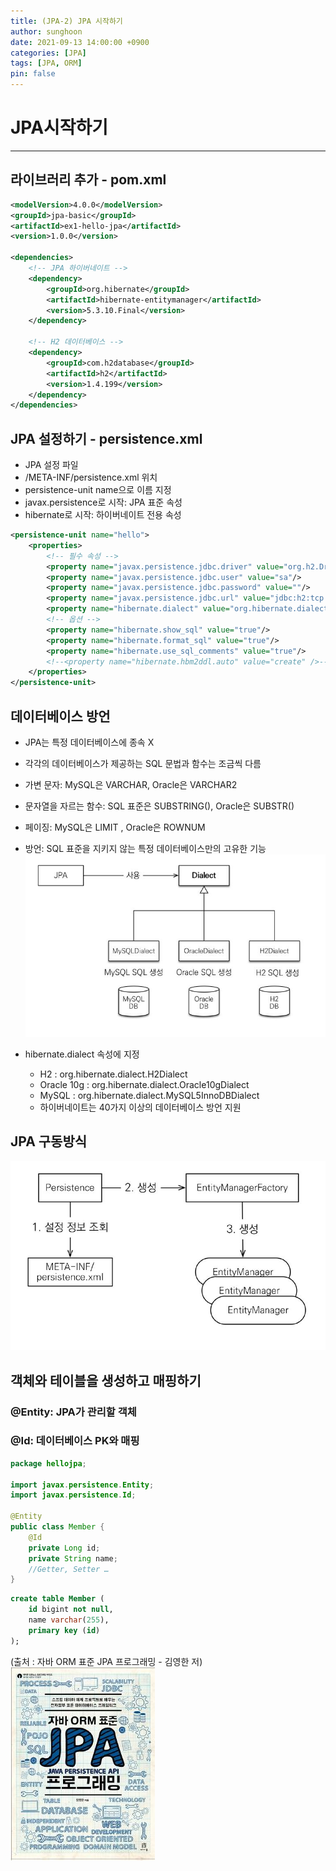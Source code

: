 ```yaml
---
title: (JPA-2) JPA 시작하기
author: sunghoon
date: 2021-09-13 14:00:00 +0900
categories: [JPA]
tags: [JPA, ORM]
pin: false
--- 
```


# JPA시작하기
---

## 라이브러리 추가 - pom.xml 

```xml  
<modelVersion>4.0.0</modelVersion>  
<groupId>jpa-basic</groupId>  
<artifactId>ex1-hello-jpa</artifactId>  
<version>1.0.0</version>  

<dependencies>  
	<!-- JPA 하이버네이트 -->  
	<dependency>  
		<groupId>org.hibernate</groupId>  
		<artifactId>hibernate-entitymanager</artifactId>  
		<version>5.3.10.Final</version>  
	</dependency>  

	<!-- H2 데이터베이스 -->
	<dependency>
		<groupId>com.h2database</groupId>
		<artifactId>h2</artifactId>
		<version>1.4.199</version>
	</dependency>
</dependencies>

```
  
## JPA 설정하기 - persistence.xml  
- JPA 설정 파일  
- /META-INF/persistence.xml 위치  
- persistence-unit name으로 이름 지정  
- javax.persistence로 시작: JPA 표준 속성  
- hibernate로 시작: 하이버네이트 전용 속성    
  
```xml  
<persistence-unit name="hello">
	<properties>
		<!-- 필수 속성 -->
		<property name="javax.persistence.jdbc.driver" value="org.h2.Driver"/>
		<property name="javax.persistence.jdbc.user" value="sa"/>
		<property name="javax.persistence.jdbc.password" value=""/>
		<property name="javax.persistence.jdbc.url" value="jdbc:h2:tcp://localhost/~/test"/>
		<property name="hibernate.dialect" value="org.hibernate.dialect.H2Dialect"/>
		<!-- 옵션 -->
		<property name="hibernate.show_sql" value="true"/>
		<property name="hibernate.format_sql" value="true"/>
		<property name="hibernate.use_sql_comments" value="true"/>
		<!--<property name="hibernate.hbm2ddl.auto" value="create" />-->
	</properties>
</persistence-unit>
```  
  
## 데이터베이스 방언  
- JPA는 특정 데이터베이스에 종속 X  
- 각각의 데이터베이스가 제공하는 SQL 문법과 함수는 조금씩 다름  
- 가변 문자: MySQL은 VARCHAR, Oracle은 VARCHAR2  
- 문자열을 자르는 함수: SQL 표준은 SUBSTRING(), Oracle은 SUBSTR()  
- 페이징: MySQL은 LIMIT , Oracle은 ROWNUM  
- 방언: SQL 표준을 지키지 않는 특정 데이터베이스만의 고유한 기능  
![사진1](/assets/img/JPA_2/JPA_2_1.jpg)  
  
- hibernate.dialect 속성에 지정  
	- H2 : org.hibernate.dialect.H2Dialect  
	- Oracle 10g : org.hibernate.dialect.Oracle10gDialect  
	- MySQL : org.hibernate.dialect.MySQL5InnoDBDialect  
	- 하이버네이트는 40가지 이상의 데이터베이스 방언 지원    
  
## JPA 구동방식  
![사진2](/assets/img/JPA_2/JPA_2_2.jpg)  
 
## 객체와 테이블을 생성하고 매핑하기  
### @Entity: JPA가 관리할 객체  
### @Id: 데이터베이스 PK와 매핑  
```java  
package hellojpa;  

import javax.persistence.Entity;  
import javax.persistence.Id;  

@Entity
public class Member {  
	@Id  
	private Long id;  
	private String name;  
	//Getter, Setter …  
}  
```  

```sql
create table Member (  
	id bigint not null,  
	name varchar(255),  
	primary key (id)  
);  
```  
  

(출처 : 자바 ORM 표준 JPA 프로그래밍 - 김영한 저)  
![출처책표지](/assets/img/JPA_book.jpg)